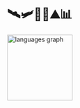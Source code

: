 # 🛰🛩🌲🌳⛰📊

<div align="left">
  <img src="https://github-readme-stats.vercel.app/api/top-langs?username=colinfabre&locale=en&hide_title=false&layout=compact&card_width=320&langs_count=5&theme=github_dark&hide_border=false" height="150" alt="languages graph"  />
</div>
